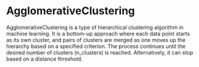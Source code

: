 # AgglomerativeClustering
AgglomerativeClustering is a type of hierarchical clustering algorithm in machine learning. It is a bottom-up approach where each data point starts as its own cluster, and pairs of clusters are merged as one moves up the hierarchy based on a specified criterion. The process continues until the desired number of clusters (n_clusters) is reached. Alternatively, it can stop based on a distance threshold.

